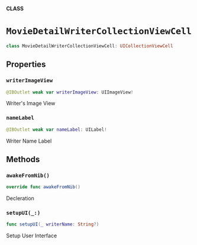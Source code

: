 **CLASS**

# `MovieDetailWriterCollectionViewCell`

```swift
class MovieDetailWriterCollectionViewCell: UICollectionViewCell
```

## Properties
### `writerImageView`

```swift
@IBOutlet weak var writerImageView: UIImageView!
```

Writer's Image View

### `nameLabel`

```swift
@IBOutlet weak var nameLabel: UILabel!
```

Writer Name Label

## Methods
### `awakeFromNib()`

```swift
override func awakeFromNib()
```

Decleration

### `setupUI(_:)`

```swift
func setupUI(_ writerName: String?)
```

Setup User Interface
